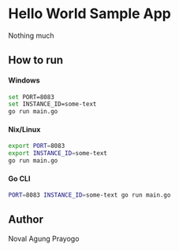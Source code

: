 # Hello World Sample App

Nothing much

## How to run

#### Windows

```bash
set PORT=8083
set INSTANCE_ID=some-text
go run main.go
```

#### Nix/Linux

```bash
export PORT=8083
export INSTANCE_ID=some-text
go run main.go
```

#### Go CLI

```bash
PORT=8083 INSTANCE_ID=some-text go run main.go
```

## Author

Noval Agung Prayogo
